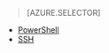 > [AZURE.SELECTOR]
- [PowerShell](../articles/hdinsight-use-sqoop.md)
- [SSH](../articles/hdinsight-use-sqoop-mac-linux.md)
